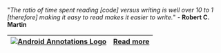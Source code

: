"_The ratio of time spent reading [code] versus writing is well over 10 to 1 [therefore] making it easy to read makes it easier to write._" - **Robert C. Martin**




[![Android Annotations Logo](https://github.com/excilys/androidannotations/wiki/img/aa-logo.png)](https://github.com/excilys/androidannotations/wiki/Home) | [**Read more**](https://github.com/excilys/androidannotations/wiki/Home)|
-----------|---------------|



